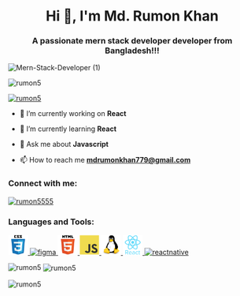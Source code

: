 <h1 align="center">Hi 👋, I'm Md. Rumon Khan</h1>
<h3 align="center">A passionate mern stack developer developer from Bangladesh!!!</h3>

![Mern-Stack-Developer (1)](https://user-images.githubusercontent.com/94229744/162243633-38820212-9a37-4cf1-bb0c-4912d8cf1785.png)


<p align="left"> <img src="https://komarev.com/ghpvc/?username=rumon5&label=Profile%20views&color=0e75b6&style=flat" alt="rumon5" /> </p>

<p align="left"> <a href="https://github.com/ryo-ma/github-profile-trophy"><img src="https://github-profile-trophy.vercel.app/?username=rumon5" alt="rumon5" /></a> </p>

- 🔭 I’m currently working on **React**

- 🌱 I’m currently learning **React**

- 💬 Ask me about **Javascript**

- 📫 How to reach me **mdrumonkhan779@gmail.com**

<h3 align="left">Connect with me:</h3>
<p align="left">
<a href="https://fb.com/rumon5555" target="blank"><img align="center" src="https://raw.githubusercontent.com/rahuldkjain/github-profile-readme-generator/master/src/images/icons/Social/facebook.svg" alt="rumon5555" height="30" width="40" /></a>
</p>

<h3 align="left">Languages and Tools:</h3>
<p align="left"> <a href="https://www.w3schools.com/css/" target="_blank" rel="noreferrer"> <img src="https://raw.githubusercontent.com/devicons/devicon/master/icons/css3/css3-original-wordmark.svg" alt="css3" width="40" height="40"/> </a> <a href="https://www.figma.com/" target="_blank" rel="noreferrer"> <img src="https://www.vectorlogo.zone/logos/figma/figma-icon.svg" alt="figma" width="40" height="40"/> </a> <a href="https://www.w3.org/html/" target="_blank" rel="noreferrer"> <img src="https://raw.githubusercontent.com/devicons/devicon/master/icons/html5/html5-original-wordmark.svg" alt="html5" width="40" height="40"/> </a> <a href="https://developer.mozilla.org/en-US/docs/Web/JavaScript" target="_blank" rel="noreferrer"> <img src="https://raw.githubusercontent.com/devicons/devicon/master/icons/javascript/javascript-original.svg" alt="javascript" width="40" height="40"/> </a> <a href="https://www.linux.org/" target="_blank" rel="noreferrer"> <img src="https://raw.githubusercontent.com/devicons/devicon/master/icons/linux/linux-original.svg" alt="linux" width="40" height="40"/> </a> <a href="https://reactjs.org/" target="_blank" rel="noreferrer"> <img src="https://raw.githubusercontent.com/devicons/devicon/master/icons/react/react-original-wordmark.svg" alt="react" width="40" height="40"/> </a> <a href="https://reactnative.dev/" target="_blank" rel="noreferrer"> <img src="https://reactnative.dev/img/header_logo.svg" alt="reactnative" width="40" height="40"/> </a> </p>

<p><img align="left" src="https://github-readme-stats.vercel.app/api/top-langs?username=rumon5&show_icons=true&locale=en&layout=compact" alt="rumon5" /></p>

<p>&nbsp;<img align="center" src="https://github-readme-stats.vercel.app/api?username=rumon5&show_icons=true&locale=en" alt="rumon5" /></p>

<p><img align="center" src="https://github-readme-streak-stats.herokuapp.com/?user=rumon5&" alt="rumon5" /></p>
